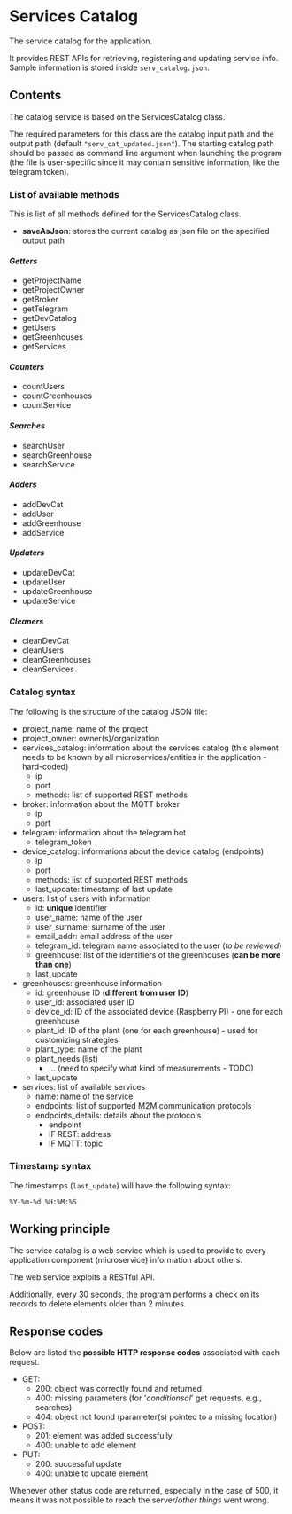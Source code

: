# Services Catalog

The service catalog for the application.

It provides REST APIs for retrieving, registering and updating service info.
Sample information is stored inside `serv_catalog.json`.

## Contents

The catalog service is based on the ServicesCatalog class.

The required parameters for this class are the catalog input path and the output path (default `"serv_cat_updated.json"`). The starting catalog path should be passed as command line argument when launching the program (the file is user-specific since it may contain sensitive information, like the telegram token).

### List of available methods

This is  list of all methods defined for the ServicesCatalog class.

* **saveAsJson**: stores the current catalog as json file on the specified output path

#### ***Getters***

* getProjectName
* getProjectOwner
* getBroker
* getTelegram
* getDevCatalog
* getUsers
* getGreenhouses
* getServices

#### ***Counters***

* countUsers
* countGreenhouses
* countService

#### ***Searches***

* searchUser
* searchGreenhouse
* searchService

#### ***Adders***

* addDevCat
* addUser
* addGreenhouse
* addService

#### ***Updaters***

* updateDevCat
* updateUser
* updateGreenhouse
* updateService

#### ***Cleaners***

* cleanDevCat
* cleanUsers
* cleanGreenhouses
* cleanServices

### **Catalog syntax**

The following is the structure of the catalog JSON file:

* project_name: name of the project
* project_owner: owner(s)/organization
* services_catalog: information about the services catalog (this element needs to be known by all microservices/entities in the application - hard-coded)
  * ip
  * port
  * methods: list of supported REST methods
* broker: information about the MQTT broker
  * ip
  * port
* telegram: information about the telegram bot
  * telegram_token
* device_catalog: informations about the device catalog (endpoints)
  * ip
  * port
  * methods: list of supported REST methods
  * last_update: timestamp of last update
* users: list of users with information
  * id: **unique** identifier
  * user_name: name of the user
  * user_surname: surname of the user
  * email_addr: email address of the user
  * telegram_id: telegram name associated to the user (*to be reviewed*)
  * greenhouse: list of the identifiers of the greenhouses (**can be more than one**)
  * last_update
* greenhouses: greenhouse information
  * id: greenhouse ID (**different from user ID**)
  * user_id: associated user ID
  * device_id: ID of the associated device (Raspberry PI) - one for each greenhouse
  * plant_id: ID of the plant (one for each greenhouse) - used for customizing strategies
  * plant_type: name of the plant
  * plant_needs (list)
    * ... (need to specify what kind of measurements - TODO)
  * last_update
* services: list of available services
  * name: name of the service
  * endpoints: list of supported M2M communication protocols
  * endpoints_details: details about the protocols
    * endpoint
    * IF REST: address
    * IF MQTT: topic

### **Timestamp syntax**

The timestamps  (`last_update`) will have the following syntax:

    %Y-%m-%d %H:%M:%S

## Working principle

The service catalog is a web service which is used to provide to every application component (microservice) information about others.

The web service exploits a RESTful API.

Additionally, every 30 seconds, the program performs a check on its records to delete elements older than 2 minutes.

## Response codes

Below are listed the **possible HTTP response codes** associated with each request.

* GET:
  * 200: object was correctly found and returned
  * 400: missing parameters (for '*conditionsal*' get requests, e.g., searches)
  * 404: object not found (parameter(s) pointed to a missing location)
* POST:
  * 201: element was added successfully
  * 400: unable to add element
* PUT:
  * 200: successful update
  * 400: unable to update element

Whenever other status code are returned, especially in the case of 500, it means it was not possible to reach the server/*other things* went wrong.
